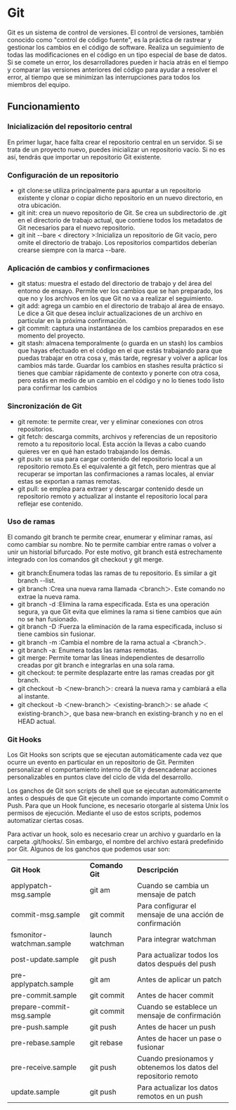 <h1>Git</h1> 

Git es un sistema de control de versiones. El control de versiones, también conocido como "control de código fuente", es la práctica de rastrear y gestionar los cambios en el código de software. Realiza un seguimiento de todas las modificaciones en el código en un tipo especial de base de datos. Si se comete un error, los desarrolladores pueden ir hacia atrás en el tiempo y comparar las versiones anteriores del código para ayudar a resolver el error, al tiempo que se minimizan las interrupciones para todos los miembros del equipo.

<h2>Funcionamiento</h2>
<h3>Inicialización del repositorio central</h3>
En primer lugar, hace falta crear el repositorio central en un servidor. Si se trata de un proyecto nuevo, puedes inicializar un repositorio vacío. Si no es así, tendrás que importar un repositorio Git existente.

<h3>Configuración de un repositorio</h3>
<ul>
<li>git clone:se utiliza principalmente para apuntar a un repositorio existente y clonar o copiar dicho repositorio en un nuevo directorio, en otra ubicación.</li>
<li> git init: crea un nuevo repositorio de Git. Se crea un subdirectorio de .git en el directorio de trabajo actual, que contiene todos los metadatos de Git necesarios para el nuevo repositorio.</li>
<li>git init --bare < directory >:Inicializa un repositorio de Git vacío, pero omite el directorio de trabajo. Los repositorios compartidos deberían crearse siempre con la marca --bare.</li>
</ul>

<h3>Aplicación de cambios y confirmaciones</h3> 
<ul>
<li> git status: muestra el estado del directorio de trabajo y del área del entorno de ensayo. Permite ver los cambios que se han preparado, los que no y los archivos en los que Git no va a realizar el seguimiento.</li>
<li> git add: agrega un cambio en el directorio de trabajo al área de ensayo. Le dice a Git que desea incluir actualizaciones de un archivo en particular en la próxima confirmación.</li>
<li> git commit: captura una instantánea de los cambios preparados en ese momento del proyecto.</li>
<li> git stash: almacena temporalmente (o guarda en un stash) los cambios que hayas efectuado en el código en el que estás trabajando para que puedas trabajar en otra cosa y, más tarde, regresar y volver a aplicar los cambios más tarde. Guardar los cambios en stashes resulta práctico si tienes que cambiar rápidamente de contexto y ponerte con otra cosa, pero estás en medio de un cambio en el código y no lo tienes todo listo para confirmar los cambios</li>
</ul>

<h3>Sincronización de Git</h3> 
<ul>
<li> git remote: te permite crear, ver y eliminar conexiones con otros repositorios. </li>
<li> git fetch: descarga commits, archivos y referencias de un repositorio remoto a tu repositorio local. Esta acción la llevas a cabo cuando quieres ver en qué han estado trabajando los demás.</li>
<li>git push: se usa para cargar contenido del repositorio local a un repositorio remoto.Es el equivalente a git fetch, pero mientras que al recuperar se importan las confirmaciones a ramas locales, al enviar estas se exportan a ramas remotas.</li>
<li>git pull: se emplea para extraer y descargar contenido desde un repositorio remoto y actualizar al instante el repositorio local para reflejar ese contenido.</li>
</ul>

<h3>Uso de ramas</h3> 

El comando git branch te permite crear, enumerar y eliminar ramas, así como cambiar su nombre. No te permite cambiar entre ramas o volver a unir un historial bifurcado. Por este motivo, git branch está estrechamente integrado con los comandos git checkout y git merge.
<ul>
<li>git branch:Enumera todas las ramas de tu repositorio. Es similar a git branch --list.</li>
<li>git branch <branch>:Crea una nueva rama llamada ＜branch＞. Este comando no extrae la nueva rama.</li>
<li> git branch -d <branch>:Elimina la rama especificada. Esta es una operación segura, ya que Git evita que elimines la rama si tiene cambios que aún no se han fusionado.</li>
<li> git branch -D <branch>:Fuerza la eliminación de la rama especificada, incluso si tiene cambios sin fusionar.</li>
<li> git branch -m <branch>:Cambia el nombre de la rama actual a ＜branch＞.</li>
<li> git branch -a: Enumera todas las ramas remotas.</li>
<li> git merge: Permite tomar las líneas independientes de desarrollo creadas por git branch e integrarlas en una sola rama.</li>
<li>git checkout: te permite desplazarte entre las ramas creadas por git branch.</li>
<li> git checkout -b ＜new-branch＞: creará la nueva rama y cambiará a ella al instante.</li>
<li> git checkout -b ＜new-branch＞ ＜existing-branch＞: se añade ＜existing-branch＞, que basa new-branch en existing-branch y no en el HEAD actual.</li>
</ul>
 
<h3>Git Hooks</h3>

<p>Los Git Hooks son scripts que se ejecutan automáticamente cada vez que ocurre un evento en particular en un repositorio de Git. Permiten personalizar el comportamiento interno de Git y desencadenar acciones personalizables en puntos clave del ciclo de vida del desarrollo.</p>
<p>Los ganchos de Git son scripts de shell que se ejecutan automáticamente antes o después de que Git ejecute un comando importante como Commit o Push. Para que un Hook funcione, es necesario otorgarle al sistema Unix los permisos de ejecución. Mediante el uso de estos scripts, podemos automatizar ciertas cosas.</p>
<p>Para activar un hook, solo es necesario crear un archivo y guardarlo en la carpeta .git/hooks/. Sin embargo, el nombre del archivo estará predefinido por Git. Algunos de los ganchos que podemos usar son:</p>

<table><tbody><tr><td><strong>Git Hook</strong></td><td><strong>Comando Git</strong></td><td><strong>Descripción</strong></td></tr><tr><td>applypatch-msg.sample</td><td>git am</td><td>Cuando se cambia un mensaje de patch</td></tr><tr><td>commit-msg.sample</td><td>git commit</td><td>Para configurar el mensaje de una acción de confirmación</td></tr><tr><td>fsmonitor-watchman.sample</td><td>launch watchman</td><td>Para integrar watchman</td></tr><tr><td>post-update.sample</td><td>git push</td><td>Para actualizar todos los datos después del push</td></tr><tr><td>pre-applypatch.sample</td><td>git am</td><td>Antes de aplicar un patch</td></tr><tr><td>pre-commit.sample</td><td>git commit</td><td>Antes de hacer commit</td></tr><tr><td>prepare-commit-msg.sample</td><td>git commit</td><td>Cuando se establece un mensaje de confirmación</td></tr><tr><td>pre-push.sample</td><td>git push</td><td>Antes de hacer un push</td></tr><tr><td>pre-rebase.sample</td><td>git rebase</td><td>Antes de hacer un pase o fusionar</td></tr><tr><td>pre-receive.sample</td><td>git push</td><td>Cuando presionamos y obtenemos los datos del repositorio remoto</td></tr><tr><td>update.sample</td><td>git push</td><td>Para actualizar los datos remotos en un push</td></tr></tbody></table>

